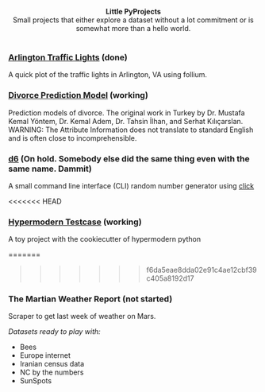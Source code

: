 
<p align="center">
<b>Little PyProjects</b><br>
Small projects that either explore a dataset without a lot commitment or is somewhat more than a hello world.  <br><br>
</p>

### [Arlington Traffic Lights](https://github.com/hrokr/little-pyprojects/tree/main/Arlington_Traffic_Cameras) (done)
A quick plot of the traffic lights in Arlington, VA using follium. 

### [Divorce Prediction Model](https://github.com/hrokr/little-pyprojects/tree/main/Divorce) (working)
Prediction models of divorce. The original work in Turkey by Dr. Mustafa Kemal Yöntem, Dr. Kemal Adem, Dr. Tahsin İlhan, and Serhat Kılıçarslan.
WARNING: The Attribute Information does not translate to standard English and is often close to incomprehensible.

### [d6](https://github.com/hrokr/little-pyprojects/tree/main/d6) (On hold. Somebody else did the same thing even with the same name. Dammit)
A small command line interface (CLI) random number generator using [click](https://click.palletsprojects.com/en/8.0.x/quickstart/#basic-concepts-creating-a-command)

<<<<<<< HEAD
### [Hypermodern Testcase]((https://github.com/hrokr/little-pyprojects/tree/main/hypermodern-testcase)) (working)
A toy project with the cookiecutter of hypermodern python

=======
>>>>>>> f6da5eae8dda02e91c4ae12cbf39c405a8192d17
### The Martian Weather Report (not started)
Scraper to get last week of weather on Mars.

*Datasets ready to play with:*

* Bees 
* Europe internet 
* Iranian census data
* NC by the numbers
* SunSpots